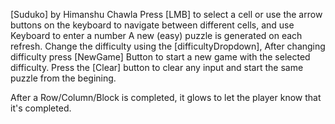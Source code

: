 [Suduko] by Himanshu Chawla
Press [LMB] to select a cell or use the arrow buttons on the keyboard to navigate between different cells, and use Keyboard to enter a number
A new (easy) puzzle is generated on each refresh.
Change the difficulty using the [difficultyDropdown],
    After changing difficulty press [NewGame] Button to start a new game with the selected difficulty.
Press the [Clear] button to clear any input and start the same puzzle from the begining.

After a Row/Column/Block is completed, it glows to let the player know that it's completed.